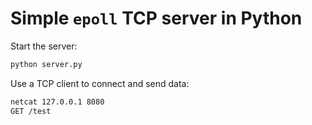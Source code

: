 # Simple `epoll` TCP server in Python

Start the server:

```bash
python server.py
```

Use a TCP client to connect and send data:

```bash
netcat 127.0.0.1 8080
GET /test
```
